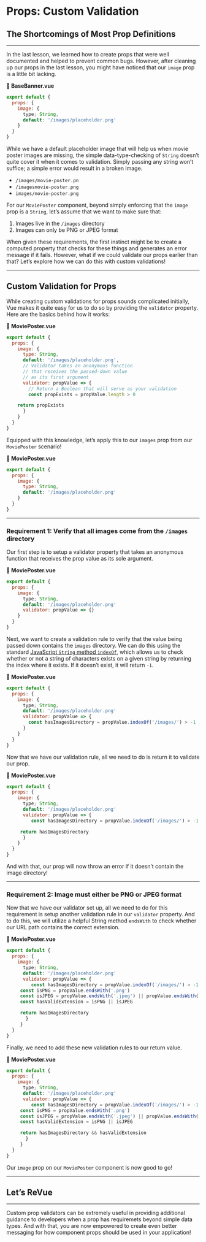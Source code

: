 # Props: Custom Validation

## The Shortcomings of Most Prop Definitions

------

In the last lesson, we learned how to create props that were well documented and helped to prevent common bugs. However, after cleaning up our props in the last lesson, you might have noticed that our `image` prop is a little bit lacking.

**📄 BaseBanner.vue**

```javascript
export default {
  props: {
    image: {
      type; String,
      default: '/images/placeholder.png'	
    }
  }
}
```

While we have a default placeholder image that will help us when movie poster images are missing, the simple data-type-checking of `String` doesn’t quite cover it when it comes to validation. Simply passing any string won’t suffice; a simple error would result in a broken image.

- `/images/movie-poster.pn`
- `/imagesmovie-poster.png`
- `images/movie-poster.png`

For our `MoviePoster` component, beyond simply enforcing that the `image` prop is a `String`, let’s assume that we want to make sure that:

1. Images live in the `/images` directory
2. Images can only be PNG or JPEG format

When given these requirements, the first instinct might be to create a computed property that checks for these things and generates an error message if it fails. However, what if we could validate our props earlier than that? Let’s explore how we can do this with custom validations!

------

## Custom Validation for Props

While creating custom validations for props sounds complicated initially, Vue makes it quite easy for us to do so by providing the `validator` property. Here are the basics behind how it works:

**📄 MoviePoster.vue**

```javascript
export default {
  props: {
    image: {
      type: String,
      default: '/images/placeholder.png',
      // Validator takes an anonymous function 
      // that receives the passed-down value
      // as its first argument
      validator: propValue => {
        // Return a Boolean that will serve as your validation
        const propExists = propValue.length > 0

	return propExists
      }  
    }
  }
}
```

Equipped with this knowledge, let’s apply this to our `images` prop from our `MoviePoster` scenario!

**📄 MoviePoster.vue**

```javascript
export default {
  props: {
    image: {
      type: String,
      default: '/images/placeholder.png'	
    }
  }
}
```

------

### Requirement 1: Verify that all images come from the `/images` directory

Our first step is to setup a validator property that takes an anonymous function that receives the prop value as its sole argument.

**📄 MoviePoster.vue**

```javascript
export default {
  props: {
    image: {
      type; String,
      default: '/images/placeholder.png'	
      validator: propValue => {}
    }
  }
}
```

Next, we want to create a validation rule to verify that the value being passed down contains the `images` directory. We can do this using the standard [JavaScript `String` method `indexOf`](https://developer.mozilla.org/en-US/docs/Web/JavaScript/Reference/Global_Objects/String/indexOf), which allows us to check whether or not a string of characters exists on a given string by returning the index where it exists. If it doesn’t exist, it will return `-1`.

**📄 MoviePoster.vue**

```javascript
export default {
  props: {
    image: {
      type; String,
      default: '/images/placeholder.png'	
      validator: propValue => {
        const hasImagesDirectory = propValue.indexOf('/images/') > -1
      }
    }
  }
}
```

Now that we have our validation rule, all we need to do is return it to validate our prop.

**📄 MoviePoster.vue**

```javascript
export default {
  props: {
    image: {
      type; String,
      default: '/images/placeholder.png'	
      validator: propValue => {
         const hasImagesDirectory = propValue.indexOf('/images/') > -1

	 return hasImagesDirectory
      }
    }
  }
}
```

And with that, our prop will now throw an error if it doesn’t contain the image directory!

------

### Requirement 2: Image must either be PNG or JPEG format

Now that we have our validator set up, all we need to do for this requirement is setup another validation rule in our `validator` property. And to do this, we will utilize a helpful String method `endsWith` to check whether our URL path contains the correct extension.

**📄 MoviePoster.vue**

```javascript
export default {
  props: {
    image: {
      type; String,
      default: '/images/placeholder.png'	
      validator: propValue => {
         const hasImagesDirectory = propValue.indexOf('/images/') > -1
	 const isPNG = propValue.endsWith('.png')
	 const isJPEG = propValue.endsWith('.jpeg') || propValue.endsWith('.jpg')
	 const hasValidExtension = isPNG || isJPEG

	 return hasImagesDirectory
       }
     }
  }
}
```

Finally, we need to add these new validation rules to our return value.

**📄 MoviePoster.vue**

```javascript
export default {
  props: {
    image: {
      type; String,
      default: '/images/placeholder.png'	
      validator: propValue => {
         const hasImagesDirectory = propValue.indexOf('/images/') > -1
	 const isPNG = propValue.endsWith('.png')
	 const isJPEG = propValue.endsWith('.jpeg') || propValue.endsWith('.jpg')
	 const hasValidExtension = isPNG || isJPEG

	 return hasImagesDirectory && hasValidExtension
       }
     }
  }
}
```

Our `image` prop on our `MoviePoster` component is now good to go!

------

## Let’s ReVue

------

Custom prop validators can be extremely useful in providing additional guidance to developers when a prop has requiremets beyond simple data types. And with that, you are now empowered to create even better messaging for how component props should be used in your application!
